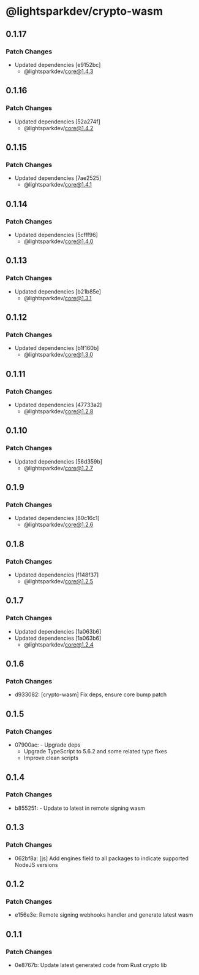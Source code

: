 # @lightsparkdev/crypto-wasm

## 0.1.17

### Patch Changes

- Updated dependencies [e9152bc]
  - @lightsparkdev/core@1.4.3

## 0.1.16

### Patch Changes

- Updated dependencies [52a274f]
  - @lightsparkdev/core@1.4.2

## 0.1.15

### Patch Changes

- Updated dependencies [7ae2525]
  - @lightsparkdev/core@1.4.1

## 0.1.14

### Patch Changes

- Updated dependencies [5cfff96]
  - @lightsparkdev/core@1.4.0

## 0.1.13

### Patch Changes

- Updated dependencies [b21b85e]
  - @lightsparkdev/core@1.3.1

## 0.1.12

### Patch Changes

- Updated dependencies [b1f160b]
  - @lightsparkdev/core@1.3.0

## 0.1.11

### Patch Changes

- Updated dependencies [47733a2]
  - @lightsparkdev/core@1.2.8

## 0.1.10

### Patch Changes

- Updated dependencies [56d359b]
  - @lightsparkdev/core@1.2.7

## 0.1.9

### Patch Changes

- Updated dependencies [80c16c1]
  - @lightsparkdev/core@1.2.6

## 0.1.8

### Patch Changes

- Updated dependencies [f148f37]
  - @lightsparkdev/core@1.2.5

## 0.1.7

### Patch Changes

- Updated dependencies [1a063b6]
- Updated dependencies [1a063b6]
  - @lightsparkdev/core@1.2.4

## 0.1.6

### Patch Changes

- d933082: [crypto-wasm] Fix deps, ensure core bump patch

## 0.1.5

### Patch Changes

- 07900ac: - Upgrade deps
  - Upgrade TypeScript to 5.6.2 and some related type fixes
  - Improve clean scripts

## 0.1.4

### Patch Changes

- b855251: - Update to latest in remote signing wasm

## 0.1.3

### Patch Changes

- 062bf8a: [js] Add engines field to all packages to indicate supported NodeJS versions

## 0.1.2

### Patch Changes

- e156e3e: Remote signing webhooks handler and generate latest wasm

## 0.1.1

### Patch Changes

- 0e8767b: Update latest generated code from Rust crypto lib
